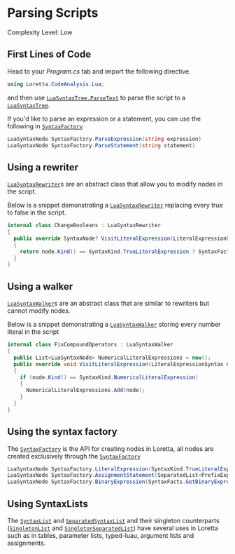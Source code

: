 # Parsing Scripts
Complexity Level: Low

## First Lines of Code
Head to your *Program.cs* tab and import the following directive.
```cs
using Loretta.CodeAnalysis.Lua;
```
and then use [`LuaSyntaxTree.ParseText`](xref:Loretta.CodeAnalysis.Lua.LuaSyntaxTree.ParseText*) to parse the script to a [`LuaSyntaxTree`](xref:Loretta.CodeAnalysis.Lua.LuaSyntaxTree*).

If you'd like to parse an expression or a statement, you can use the following in [`SyntaxFactory`](xref:Loretta.CodeAnalysis.Lua.SyntaxFactory*)
```cs
LuaSyntaxNode SyntaxFactory.ParseExpression(string expression)
LuaSyntaxNode SyntaxFactory.ParseStatement(string statement)
```

## Using a rewriter
[`LuaSyntaxRewriter`](xref:Loretta.CodeAnalysis.Lua.LuaSyntaxRewriter*)s are an abstract class that allow you to modify nodes in the script. 

Below is a snippet demonstrating a [`LuaSyntaxRewriter`](xref:Loretta.CodeAnalysis.Lua.LuaSyntaxRewriter*) replacing every true to false in the script.
```cs
internal class ChangeBooleans : LuaSyntaxRewriter 
{
  public override SyntaxNode? VisitLiteralExpression(LiteralExpressionSyntax node)
  {
    return node.Kind() == SyntaxKind.TrueLiteralExpression ? SyntaxFactory.LiteralExpression(SyntaxKind.FalseLiteralExpression) : base.VisitLiteralExpression(node);
  }
}
```

## Using a walker
[`LuaSyntaxWalker`](xref:Loretta.CodeAnalysis.Lua.LuaSyntaxWalker*)s are an abstract class that are similar to rewriters but cannot modify nodes. 

Below is a snippet demonstrating a [`LuaSyntaxWalker`](xref:Loretta.CodeAnalysis.Lua.LuaSyntaxWalker*) storing every number literal in the script
```cs
internal class FixCompoundOperators : LuaSyntaxWalker
{
  public List<LuaSyntaxNode> NumericalLiteralExpressions = new();
  public override void VisitLiteralExpression(LiteralExpressionSyntax node)
  {
    if (node.Kind() == SyntaxKind.NumericalLiteralExpression)
    {
      NumericalLiteralExpressions.Add(node);
    }
  }
}
```

## Using the syntax factory
The [`SyntaxFactory`](xref:Loretta.CodeAnalysis.Lua.SyntaxFactory*) is the API for creating nodes in Loretta, all nodes are created exclusively through the [`SyntaxFactory`](xref:Loretta.CodeAnalysis.Lua.SyntaxFactory*)

```cs
LuaSyntaxNode SyntaxFactory.LiteralExpression(SyntaxKind.TrueLiteralExpression)
LuaSyntaxNode SyntaxFactory.AssignmentStatement(SeparatedList<PrefixExpressionSyntax>, SeparatedList<ExpressionSyntax>)
LuaSyntaxNode SyntaxFactory.BinaryExpression(SyntaxFacts.GetBinaryExpression(Keyword).Value, Left, Token(Keyword), Right)
```

## Using SyntaxLists
The [`SyntaxList`](xref:Loretta.CodeAnalysis.SyntaxList*) and [`SeparatedSyntaxList`](xref:Loretta.CodeAnalysis.SeparatedSyntaxList*) and their singleton counterparts ([`SingletonList`](xref:Loretta.CodeAnalysis.SingletonList*) and [`SingletonSeparatedList`](xref:Loretta.CodeAnalysis.SingletonSeparatedList*)) have several uses in Loretta such as in tables, parameter lists, typed-luau, argument lists and assignments.
